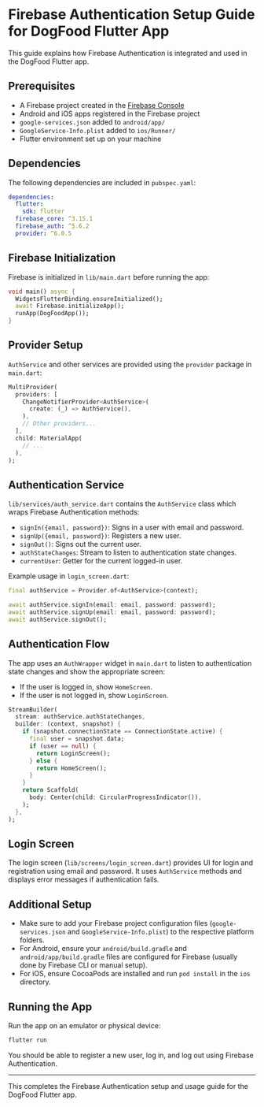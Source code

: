 # Firebase Authentication Setup Guide for DogFood Flutter App

This guide explains how Firebase Authentication is integrated and used in the DogFood Flutter app.

## Prerequisites

- A Firebase project created in the [Firebase Console](https://console.firebase.google.com/)
- Android and iOS apps registered in the Firebase project
- `google-services.json` added to `android/app/`
- `GoogleService-Info.plist` added to `ios/Runner/`
- Flutter environment set up on your machine

## Dependencies

The following dependencies are included in `pubspec.yaml`:

```yaml
dependencies:
  flutter:
    sdk: flutter
  firebase_core: ^3.15.1
  firebase_auth: ^5.6.2
  provider: ^6.0.5
```

## Firebase Initialization

Firebase is initialized in `lib/main.dart` before running the app:

```dart
void main() async {
  WidgetsFlutterBinding.ensureInitialized();
  await Firebase.initializeApp();
  runApp(DogFoodApp());
}
```

## Provider Setup

`AuthService` and other services are provided using the `provider` package in `main.dart`:

```dart
MultiProvider(
  providers: [
    ChangeNotifierProvider<AuthService>(
      create: (_) => AuthService(),
    ),
    // Other providers...
  ],
  child: MaterialApp(
    // ...
  ),
);
```

## Authentication Service

`lib/services/auth_service.dart` contains the `AuthService` class which wraps Firebase Authentication methods:

- `signIn({email, password})`: Signs in a user with email and password.
- `signUp({email, password})`: Registers a new user.
- `signOut()`: Signs out the current user.
- `authStateChanges`: Stream to listen to authentication state changes.
- `currentUser`: Getter for the current logged-in user.

Example usage in `login_screen.dart`:

```dart
final authService = Provider.of<AuthService>(context);

await authService.signIn(email: email, password: password);
await authService.signUp(email: email, password: password);
await authService.signOut();
```

## Authentication Flow

The app uses an `AuthWrapper` widget in `main.dart` to listen to authentication state changes and show the appropriate screen:

- If the user is logged in, show `HomeScreen`.
- If the user is not logged in, show `LoginScreen`.

```dart
StreamBuilder(
  stream: authService.authStateChanges,
  builder: (context, snapshot) {
    if (snapshot.connectionState == ConnectionState.active) {
      final user = snapshot.data;
      if (user == null) {
        return LoginScreen();
      } else {
        return HomeScreen();
      }
    }
    return Scaffold(
      body: Center(child: CircularProgressIndicator()),
    );
  },
);
```

## Login Screen

The login screen (`lib/screens/login_screen.dart`) provides UI for login and registration using email and password. It uses `AuthService` methods and displays error messages if authentication fails.

## Additional Setup

- Make sure to add your Firebase project configuration files (`google-services.json` and `GoogleService-Info.plist`) to the respective platform folders.
- For Android, ensure your `android/build.gradle` and `android/app/build.gradle` files are configured for Firebase (usually done by Firebase CLI or manual setup).
- For iOS, ensure CocoaPods are installed and run `pod install` in the `ios` directory.

## Running the App

Run the app on an emulator or physical device:

```bash
flutter run
```

You should be able to register a new user, log in, and log out using Firebase Authentication.

---

This completes the Firebase Authentication setup and usage guide for the DogFood Flutter app.
